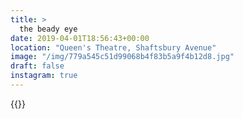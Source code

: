 ```yaml
---
title: >
  the beady eye
date: 2019-04-01T18:56:43+00:00
location: "Queen's Theatre, Shaftsbury Avenue"
image: "/img/779a545c51d99068b4f83b5a9f4b12d8.jpg"
draft: false
instagram: true
---
```


{{<photo src="/img/779a545c51d99068b4f83b5a9f4b12d8.jpg">}}
